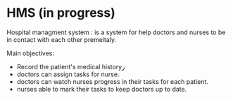 # HMS (in progress)
Hospital managment system : is a system for help doctors and nurses to be in contact with each other premeitaly.

Main objectives:
* Record the patient's medical historyز
* doctors can assign tasks for nurse.
* doctors can watch nurses progress in their tasks for each patient.
* nurses able to mark their tasks to keep doctors up to date.
